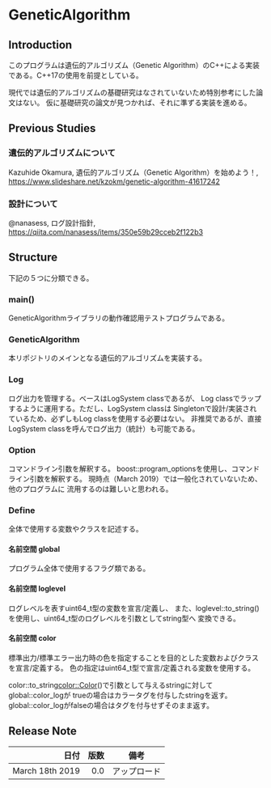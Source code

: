 # GeneticAlgorithm


## Introduction 

このプログラムは遺伝的アルゴリズム（Genetic Algorithm）のC++による実装である。C++17の使用を前提としている。

現代では遺伝的アルゴリズムの基礎研究はなされていないため特別参考にした論文はない。
仮に基礎研究の論文が見つかれば、それに準ずる実装を進める。

## Previous Studies

### 遺伝的アルゴリズムについて
Kazuhide Okamura,  遺伝的アルゴリズム（Genetic Algorithm）を始めよう！, https://www.slideshare.net/kzokm/genetic-algorithm-41617242

### 設計について
@nanasess, ログ設計指針, https://qiita.com/nanasess/items/350e59b29cceb2f122b3
## Structure

下記の５つに分類できる。

### main()
  GeneticAlgorithmライブラリの動作確認用テストプログラムである。

### GeneticAlgorithm
  本リポジトリのメインとなる遺伝的アルゴリズムを実装する。

### Log
  ログ出力を管理する。ベースはLogSystem classであるが、
  Log classでラップするように運用する。ただし、LogSystem classは
  Singletonで設計/実装されているため、必ずしもLog classを使用する必要はない。
  非推奨であるが、直接LogSystem classを呼んでログ出力（統計）も可能である。

### Option
  コマンドライン引数を解釈する。
  boost::program_optionsを使用し、コマンドライン引数を解釈する。
  現時点（March 2019）では一般化されていないため、他のプログラムに
  流用するのは難しいと思われる。

### Define
  全体で使用する変数やクラスを記述する。
  
#### 名前空間 global
  プログラム全体で使用するフラグ類である。

#### 名前空間 loglevel
  ログレベルを表すuint64_t型の変数を宣言/定義し、
  また、loglevel::to_string()を使用し、uint64_t型のログレベルを引数としてstring型へ
  変換できる。

#### 名前空間 color
  標準出力/標準エラー出力時の色を指定することを目的とした変数およびクラスを宣言/定義する。
  色の指定はuint64_t型で宣言/定義される変数を使用する。

  color::to_string<color::Color>()で引数として与えるstringに対してglobal::color_logが
  trueの場合はカラータグを付与したstringを返す。
  global::color_logがfalseの場合はタグを付与せずそのまま返す。

## Release Note

| 日付 | 版数 | 備考 |
| ---: | ---: | ---  |
| March 18th 2019 | 0.0 | アップロード |
